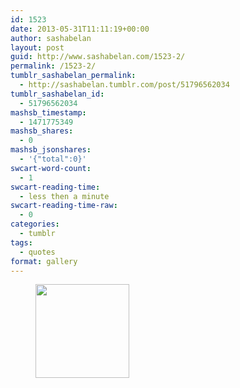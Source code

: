 ```yaml
---
id: 1523
date: 2013-05-31T11:11:19+00:00
author: sashabelan
layout: post
guid: http://www.sashabelan.com/1523-2/
permalink: /1523-2/
tumblr_sashabelan_permalink:
  - http://sashabelan.tumblr.com/post/51796562034
tumblr_sashabelan_id:
  - 51796562034
mashsb_timestamp:
  - 1471775349
mashsb_shares:
  - 0
mashsb_jsonshares:
  - '{"total":0}'
swcart-word-count:
  - 1
swcart-reading-time:
  - less then a minute
swcart-reading-time-raw:
  - 0
categories:
  - tumblr
tags:
  - quotes
format: gallery
---
```

<div id='gallery-416' class='gallery galleryid-1523 gallery-columns-3 gallery-size-thumbnail'>
  <figure class='gallery-item'> 
  
  <div class='gallery-icon portrait'>
    <a href='http://www.sashabelan.ru/1523-2/attachment/1524/'><img width="150" height="150" src="http://www.sashabelan.ru/wp-content/uploads/2013/05/tumblr_mnntqvvaap1qarj97o1_1280-150x150.jpg" class="attachment-thumbnail size-thumbnail" alt="" /></a>
  </div></figure>
</div>